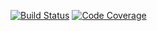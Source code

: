 [![Build Status](https://app.travis-ci.com/gptshubham595/avl_java_travis_cli.svg?branch=main)](https://app.travis-ci.com/gptshubham595/avl_java_travis_cli)
[![Code Coverage](https://codecov.io/github/gptshubham595/avl_java_travis_cli/branch/main/graph/badge.svg)](https://codecov.io/gh/gptshubham595/avl_java_travis_cli)




